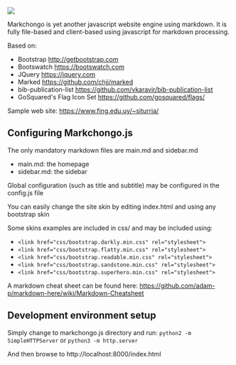 ![](https://github.com/santiago-iturriaga/markchongo.js/blob/master/img/logo.png)

Markchongo is yet another javascript website engine using markdown. It is fully file-based and client-based using javascript for markdown processing.

Based on:
* Bootstrap http://getbootstrap.com
* Bootswatch https://bootswatch.com
* JQuery https://jquery.com
* Marked https://github.com/chjj/marked
* bib-publication-list https://github.com/vkaravir/bib-publication-list
* GoSquared's Flag Icon Set https://github.com/gosquared/flags/

Sample web site: https://www.fing.edu.uy/~siturria/

## Configuring Markchongo.js

The only mandatory markdown files are main.md and sidebar.md

* main.md: the homepage
* sidebar.md: the sidebar

Global configuration (such as title and subtitle) may be configured in the config.js file

You can easily change the site skin by editing index.html and using any bootstrap skin

Some skins examples are included in css/ and may be included using:

* `<link href="css/bootstrap.darkly.min.css" rel="stylesheet">`
* `<link href="css/bootstrap.flatty.min.css" rel="stylesheet">`
* `<link href="css/bootstrap.readable.min.css" rel="stylesheet">`
* `<link href="css/bootstrap.sandstone.min.css" rel="stylesheet">`
* `<link href="css/bootstrap.superhero.min.css" rel="stylesheet">`

A markdown cheat sheet can be found here: https://github.com/adam-p/markdown-here/wiki/Markdown-Cheatsheet

## Development environment setup

Simply change to markchongo.js directory and run:
```python2 -m SimpleHTTPServer```
or
```python3 -m http.server```

And then browse to http://localhost:8000/index.html

